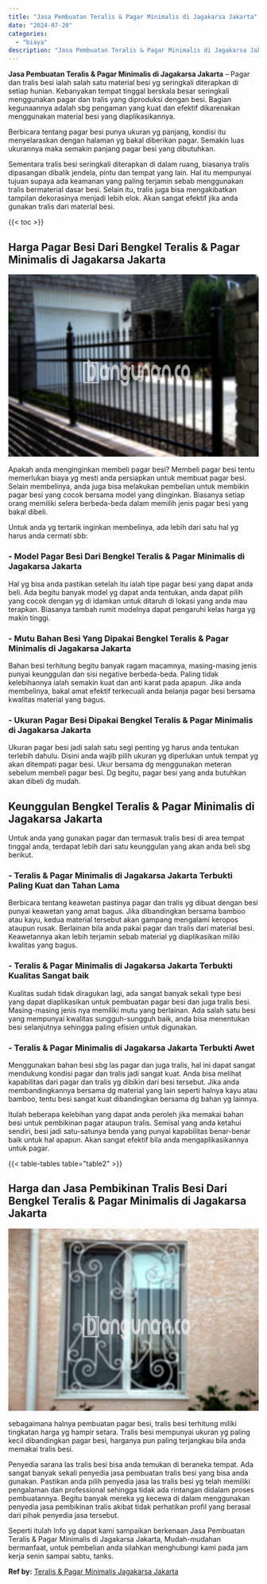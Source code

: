 ```yaml
---
title: "Jasa Pembuatan Teralis & Pagar Minimalis di Jagakarsa Jakarta"
date: "2024-07-20"
categories: 
  - "biaya"
description: "Jasa Pembuatan Teralis & Pagar Minimalis di Jagakarsa Jakarta. Seperti itulah Info yg dapat kami sampaikan berkenaan Jasa Pembuatan Teralis & Pagar Minimalis..."
---
```


**Jasa Pembuatan Teralis & Pagar Minimalis di Jagakarsa Jakarta** – Pagar dan tralis besi ialah salah satu material besi yg seringkali diterapkan di setiap hunian. Kebanyakan tempat tinggal berskala besar seringkali menggunakan pagar dan tralis yang diproduksi dengan besi. Bagian kegunaannya adalah sbg pengaman yang kuat dan efektif dikarenakan menggunakan material besi yang diaplikasikannya.

Berbicara tentang pagar besi punya ukuran yg panjang, kondisi itu menyelaraskan dengan halaman yg bakal diberikan pagar. Semakin luas ukurannya maka semakin panjang pagar besi yang dibutuhkan.

Sementara tralis besi seringkali diterapkan di dalam ruang, biasanya tralis dipasangan dibalik jendela, pintu dan tempat yang lain. Hal itu mempunyai tujuan supaya ada keamanan yang paling terjamin sebab menggunakan tralis bermaterial dasar besi. Selain itu, tralis juga bisa mengakibatkan tampilan dekorasinya menjadi lebih elok. Akan sangat efektif jika anda gunakan tralis dari material besi.

{{< toc >}}

## Harga Pagar Besi Dari Bengkel Teralis & Pagar Minimalis di Jagakarsa Jakarta

![Jasa Pembuatan Teralis & Pagar Minimalis di Jagakarsa Jakarta](/images/pagar-minimalis-murah-39.png)

Apakah anda menginginkan membeli pagar besi? Membeli pagar besi tentu memerlukan biaya yg mesti anda persiapkan untuk membuat pagar besi. Selain membelinya, anda juga bisa melakukan pembelian untuk membikin pagar besi yang cocok bersama model yang diinginkan. Biasanya setiap orang memiliki selera berbeda-beda dalam memilih jenis pagar besi yang bakal dibeli.

Untuk anda yg tertarik inginkan membelinya, ada lebih dari satu hal yg harus anda cermati sbb:
### \- Model Pagar Besi Dari Bengkel Teralis & Pagar Minimalis di Jagakarsa Jakarta

Hal yg bisa anda pastikan setelah itu ialah tipe pagar besi yang dapat anda beli. Ada begitu banyak model yg dapat anda tentukan, anda dapat pilih yang cocok dengan yg di idamkan untuk ditaruh di lokasi yang anda mau terapkan. Biasanya tambah rumit modelnya dapat pengaruhi kelas harga yg makin tinggi.

### \- Mutu Bahan Besi Yang Dipakai Bengkel Teralis & Pagar Minimalis di Jagakarsa Jakarta

Bahan besi terhitung begitu banyak ragam macamnya, masing-masing jenis punyai keunggulan dan sisi negative berbeda-beda. Paling tidak kelebihannya ialah semakin kuat dan anti karat pada apapun. Jika anda membelinya, bakal amat efektif terkecuali anda belanja pagar besi bersama kwalitas material yang bagus.

### \- Ukuran Pagar Besi Dipakai Bengkel Teralis & Pagar Minimalis di Jagakarsa Jakarta

Ukuran pagar besi jadi salah satu segi penting yg harus anda tentukan terlebih dahulu. Disini anda wajib pilih ukuran yg diperlukan untuk tempat yg akan ditempati pagar besi. Ukur bersama dg menggunakan meteran sebelum membeli pagar besi. Dg begitu, pagar besi yang anda butuhkan akan dibeli dg mudah.

## Keunggulan Bengkel Teralis & Pagar Minimalis di Jagakarsa Jakarta

Untuk anda yang gunakan pagar dan termasuk tralis besi di area tempat tinggal anda, terdapat lebih dari satu keunggulan yang akan anda beli sbg berikut.

### \- Teralis & Pagar Minimalis di Jagakarsa Jakarta Terbukti Paling Kuat dan Tahan Lama

Berbicara tentang keawetan pastinya pagar dan tralis yg dibuat dengan besi punyai keawetan yang amat bagus. Jika dibandingkan bersama bamboo atau kayu, kedua material tersebut akan gampang mengalami keropos ataupun rusak. Berlainan bila anda pakai pagar dan tralis dari material besi. Keawetannya akan lebih terjamin sebab material yg diaplikasikan miliki kwalitas yang bagus.

### \- Teralis & Pagar Minimalis di Jagakarsa Jakarta Terbukti Kualitas Sangat baik

Kualitas sudah tidak diragukan lagi, ada sangat banyak sekali type besi yang dapat diaplikasikan untuk pembuatan pagar besi dan juga tralis besi. Masing-masing jenis nya memiliki mutu yang berlainan. Ada salah satu besi yang mempunyai kwalitas sungguh-sungguh baik, anda bisa menentukan besi selanjutnya sehingga paling efisien untuk digunakan.

### \- Teralis & Pagar Minimalis di Jagakarsa Jakarta Terbukti Awet

Menggunakan bahan besi sbg las pagar dan juga tralis, hal ini dapat sangat mendukung kondisi pagar dan tralis jadi sangat kuat. Anda bisa melihat kapabilitas dari pagar dan tralis yg dibikin dari besi tersebut. Jika anda membandingkannya bersama dg material yang lain seperti halnya kayu atau bamboo, tentu besi sangat kuat dibandingkan bersama dg bahan yg lainnya.

Itulah beberapa kelebihan yang dapat anda peroleh jika memakai bahan besi untuk pembikinan pagar ataupun tralis. Semisal yang anda ketahui sendiri, besi jadi satu-satunya benda yang punyai kapabilitas benar-benar baik untuk hal apapun. Akan sangat efektif bila anda mengaplikasikannya untuk pagar.

{{< table-tables table="table2" >}}

## Harga dan Jasa Pembikinan Tralis Besi Dari Bengkel Teralis & Pagar Minimalis di Jagakarsa Jakarta

![Jasa Pembuatan Teralis & Pagar Minimalis di Jagakarsa Jakarta](/images/teralis-minimalis-murah-32.png)

sebagaimana halnya pembuatan pagar besi, tralis besi terhitung miliki tingkatan harga yg hampir setara. Tralis besi mempunyai ukuran yg paling kecil dibandingkan pagar besi, harganya pun paling terjangkau bila anda memakai tralis besi.

Penyedia sarana las tralis besi bisa anda temukan di beraneka tempat. Ada sangat banyak sekali penyedia jasa pembuatan tralis besi yang bisa anda gunakan. Pastikan anda pilih penyedia jasa las tralis besi yg telah memiliki pengalaman dan professional sehingga tidak ada rintangan didalam proses pembuatannya. Begitu banyak mereka yg kecewa di dalam menggunakan penyedia jasa pembikinan tralis akibat tidak perhatikan profil yang berasal dari pihak penyedia jasa tersebut.

Seperti itulah Info yg dapat kami sampaikan berkenaan Jasa Pembuatan Teralis & Pagar Minimalis di Jagakarsa Jakarta, Mudah-mudahan bermanfaat, untuk pembelian anda silahkan menghubungi kami pada jam kerja senin sampai sabtu, tanks.

**Ref by:** [Teralis & Pagar Minimalis Jagakarsa Jakarta](https://id.wikipedia.org/wiki/Teralis)
